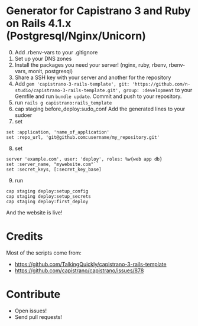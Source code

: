 # Generator for Capistrano 3 and Ruby on Rails 4.1.x (Postgresql/Nginx/Unicorn)

0. Add .rbenv-vars to your .gitignore
1. Set up your DNS zones
2. Install the packages you need your server! (nginx, ruby, rbenv, rbenv-vars, monit, postgresql)
3. Share a SSH key with your server and another for the repository
4. Add ``gem 'capistrano-3-rails-template', git: 'https://github.com/n-studio/capistrano-3-rails-template.git', group: :development`` to your Gemfile and run ``bundle update``. Commit and push to your repository.
5. run ``rails g capistrano:rails_template``
6. cap staging before_deploy:sudo_conf
Add the generated lines to your sudoer
7. set 
```
set :application, 'name_of_application'
set :repo_url, 'git@github.com:username/my_repository.git'
```
8. set
```
server 'example.com', user: 'deploy', roles: %w{web app db}
set :server_name, "mywebsite.com"``
set :secret_keys, [:secret_key_base]
```
9. run
```
cap staging deploy:setup_config
cap staging deploy:setup_secrets
cap staging deploy:first_deploy
```
  
And the website is live!

# Credits

Most of the scripts come from:

* https://github.com/TalkingQuickly/capistrano-3-rails-template
* https://github.com/capistrano/capistrano/issues/878

# Contribute

* Open issues!
* Send pull requests!